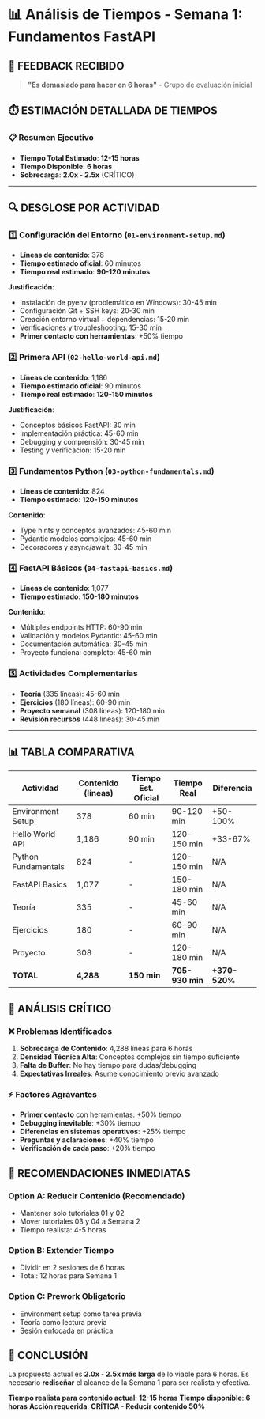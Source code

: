 # 📊 Análisis de Tiempos - Semana 1: Fundamentos FastAPI

## 🚨 **FEEDBACK RECIBIDO**

> **"Es demasiado para hacer en 6 horas"** - Grupo de evaluación inicial

## ⏱️ **ESTIMACIÓN DETALLADA DE TIEMPOS**

### 📋 **Resumen Ejecutivo**

- **Tiempo Total Estimado**: **12-15 horas**
- **Tiempo Disponible**: **6 horas**
- **Sobrecarga**: **2.0x - 2.5x** (CRÍTICO)

---

## 🔍 **DESGLOSE POR ACTIVIDAD**

### 1️⃣ **Configuración del Entorno** (`01-environment-setup.md`)

- **Líneas de contenido**: 378
- **Tiempo estimado oficial**: 60 minutos
- **Tiempo real estimado**: **90-120 minutos**

**Justificación**:

- Instalación de pyenv (problemático en Windows): 30-45 min
- Configuración Git + SSH keys: 20-30 min
- Creación entorno virtual + dependencias: 15-20 min
- Verificaciones y troubleshooting: 15-30 min
- **Primer contacto con herramientas**: +50% tiempo

### 2️⃣ **Primera API** (`02-hello-world-api.md`)

- **Líneas de contenido**: 1,186
- **Tiempo estimado oficial**: 90 minutos
- **Tiempo real estimado**: **120-150 minutos**

**Justificación**:

- Conceptos básicos FastAPI: 30 min
- Implementación práctica: 45-60 min
- Debugging y comprensión: 30-45 min
- Testing y verificación: 15-20 min

### 3️⃣ **Fundamentos Python** (`03-python-fundamentals.md`)

- **Líneas de contenido**: 824
- **Tiempo estimado**: **120-150 minutos**

**Contenido**:

- Type hints y conceptos avanzados: 45-60 min
- Pydantic modelos complejos: 45-60 min
- Decoradores y async/await: 30-45 min

### 4️⃣ **FastAPI Básicos** (`04-fastapi-basics.md`)

- **Líneas de contenido**: 1,077
- **Tiempo estimado**: **150-180 minutos**

**Contenido**:

- Múltiples endpoints HTTP: 60-90 min
- Validación y modelos Pydantic: 45-60 min
- Documentación automática: 30-45 min
- Proyecto funcional completo: 45-60 min

### 5️⃣ **Actividades Complementarias**

- **Teoría** (335 líneas): 45-60 min
- **Ejercicios** (180 líneas): 60-90 min
- **Proyecto semanal** (308 líneas): 120-180 min
- **Revisión recursos** (448 líneas): 30-45 min

---

## 📊 **TABLA COMPARATIVA**

| Actividad           | Contenido (líneas) | Tiempo Est. Oficial | Tiempo Real     | Diferencia    |
| ------------------- | ------------------ | ------------------- | --------------- | ------------- |
| Environment Setup   | 378                | 60 min              | 90-120 min      | +50-100%      |
| Hello World API     | 1,186              | 90 min              | 120-150 min     | +33-67%       |
| Python Fundamentals | 824                | -                   | 120-150 min     | N/A           |
| FastAPI Basics      | 1,077              | -                   | 150-180 min     | N/A           |
| Teoría              | 335                | -                   | 45-60 min       | N/A           |
| Ejercicios          | 180                | -                   | 60-90 min       | N/A           |
| Proyecto            | 308                | -                   | 120-180 min     | N/A           |
| **TOTAL**           | **4,288**          | **150 min**         | **705-930 min** | **+370-520%** |

## 🚨 **ANÁLISIS CRÍTICO**

### ❌ **Problemas Identificados**

1. **Sobrecarga de Contenido**: 4,288 líneas para 6 horas
2. **Densidad Técnica Alta**: Conceptos complejos sin tiempo suficiente
3. **Falta de Buffer**: No hay tiempo para dudas/debugging
4. **Expectativas Irreales**: Asume conocimiento previo avanzado

### ⚡ **Factores Agravantes**

- **Primer contacto** con herramientas: +50% tiempo
- **Debugging inevitable**: +30% tiempo
- **Diferencias en sistemas operativos**: +25% tiempo
- **Preguntas y aclaraciones**: +40% tiempo
- **Verificación de cada paso**: +20% tiempo

## 🎯 **RECOMENDACIONES INMEDIATAS**

### Option A: **Reducir Contenido (Recomendado)**

- Mantener solo tutoriales 01 y 02
- Mover tutoriales 03 y 04 a Semana 2
- Tiempo realista: 4-5 horas

### Option B: **Extender Tiempo**

- Dividir en 2 sesiones de 6 horas
- Total: 12 horas para Semana 1

### Option C: **Prework Obligatorio**

- Environment setup como tarea previa
- Teoría como lectura previa
- Sesión enfocada en práctica

## 📝 **CONCLUSIÓN**

La propuesta actual es **2.0x - 2.5x más larga** de lo viable para 6 horas.
Es necesario **rediseñar** el alcance de la Semana 1 para ser realista y efectiva.

**Tiempo realista para contenido actual**: **12-15 horas**
**Tiempo disponible**: **6 horas**
**Acción requerida**: **CRÍTICA - Reducir contenido 50%**
